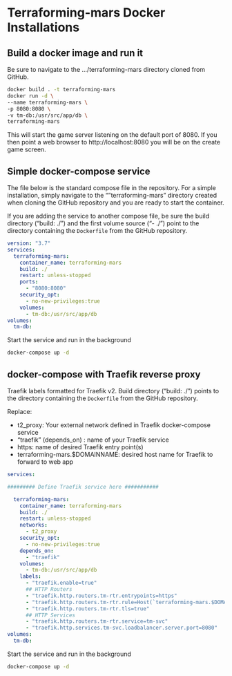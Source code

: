 # Terraforming-mars Docker Installations

## Build a docker image and run it

Be sure to navigate to the .../terraforming-mars directory cloned from GitHub.

```bash
docker build . -t terraforming-mars
docker run -d \
--name terraforming-mars \
-p 8080:8080 \
-v tm-db:/usr/src/app/db \
terraforming-mars
```

This will start the game server listening on the default port of 8080. If you then point a web browser to http://localhost:8080 you will be on the create game screen.

## Simple docker-compose service

The file below is the standard compose file in the repository. For a simple installation, simply navigate to the “”terraforming-mars” directory created when cloning the GitHub repository and you are ready to start the container. 

If you are adding the service to another compose file, be sure the build directory (“build: ./”) and the first volume source (“- ./”) point to the directory containing the `Dockerfile` from the GitHub repository.

```yaml
version: "3.7"  
services:
  terraforming-mars:
    container_name: terraforming-mars
    build: ./
    restart: unless-stopped
    ports:
      - "8080:8080"
    security_opt:
      - no-new-privileges:true
    volumes:
      - tm-db:/usr/src/app/db
volumes:
  tm-db:
```

Start the service and run in the background

```bash
docker-compose up -d
```

## docker-compose with Traefik reverse proxy

Traefik labels formatted for Traefik v2. Build directory (“build: ./”) points to the directory containing the `Dockerfile` from the GitHub repository. 

Replace:

* t2_proxy: Your external network defined in Traefik docker-compose service
* “traefik” (depends_on) : name of your Traefik service
* https: name of desired Traefik entry point(s)
* terraforming-mars.$DOMAINNAME: desired host name for Traefik to forward to web app

```yaml
services:

######### Define Traefik service here ###########

  terraforming-mars:
    container_name: terraforming-mars
    build: ./
    restart: unless-stopped
    networks:
      - t2_proxy
    security_opt:
      - no-new-privileges:true
    depends_on:
      - "traefik"
    volumes:
      - tm-db:/usr/src/app/db
    labels:
      - "traefik.enable=true"
      ## HTTP Routers
      - "traefik.http.routers.tm-rtr.entrypoints=https"
      - "traefik.http.routers.tm-rtr.rule=Host(`terraforming-mars.$DOMAINNAME`)"
      - "traefik.http.routers.tm-rtr.tls=true"
      ## HTTP Services
      - "traefik.http.routers.tm-rtr.service=tm-svc"
      - "traefik.http.services.tm-svc.loadbalancer.server.port=8080"
volumes:
  tm-db:
```

Start the service and run in the background

```bash
docker-compose up -d
```

